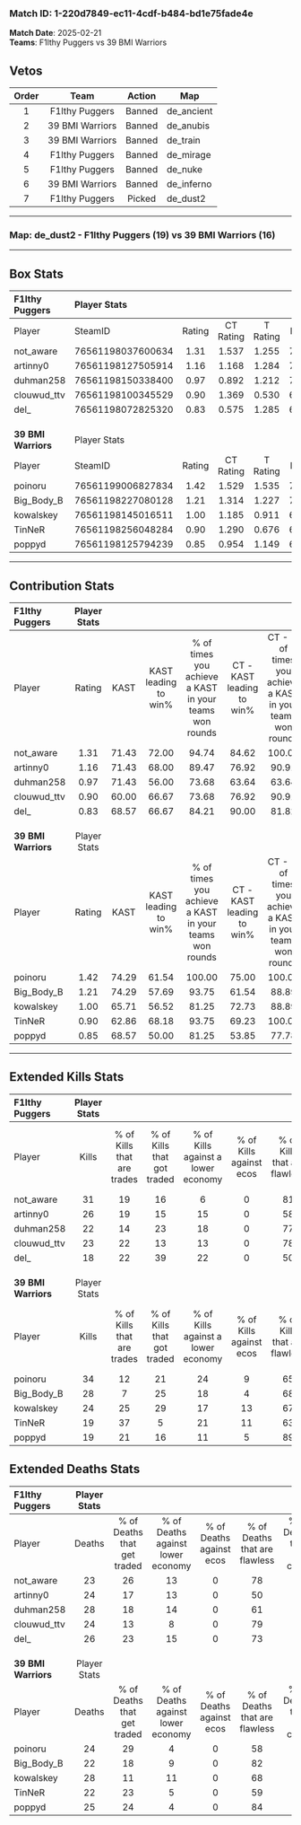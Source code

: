 ### Match ID: 1-220d7849-ec11-4cdf-b484-bd1e75fade4e  
**Match Date**: 2025-02-21  
**Teams**: F1lthy Puggers vs 39 BMI Warriors  

## Vetos  

| Order | Team | Action | Map |
| :---: | :--: | :----: | --- |
| 1 | F1lthy Puggers | Banned | de_ancient |
| 2 | 39 BMI Warriors | Banned | de_anubis |
| 3 | 39 BMI Warriors | Banned | de_train |
| 4 | F1lthy Puggers | Banned | de_mirage |
| 5 | F1lthy Puggers | Banned | de_nuke |
| 6 | 39 BMI Warriors | Banned | de_inferno |
| 7 | F1lthy Puggers | Picked | de_dust2 |

---  

### **Map**: de_dust2 - F1lthy Puggers (19) vs 39 BMI Warriors (16)  
---  

## Box Stats  

| **F1lthy Puggers**  | Player Stats      |        |           |          |       |      |       |         |        |      |     |
| :- | :- | :-: | :-: | :-: | :-: | :-: | :-: | :-: | :-: | :-: | :-: |
| Player              | SteamID           | Rating | CT Rating | T Rating | KAST  | ADR  | Kills | Assists | Deaths | K/D  | HS% |
| not_aware           | 76561198037600634 |  1.31  |   1.537   |  1.255   | 71.43 | 92.5 |  31   |    5    |   23   | 1.35 | 29  |
| artinny0            | 76561198127505914 |  1.16  |   1.168   |  1.284   | 71.43 | 87.2 |  26   |    8    |   24   | 1.08 | 50  |
| duhman258           | 76561198150338400 |  0.97  |   0.892   |  1.212   | 71.43 | 73.2 |  22   |   13    |   28   | 0.79 | 50  |
| clouwud_ttv         | 76561198100345529 |  0.90  |   1.369   |  0.530   | 60.00 | 60.3 |  23   |    3    |   24   | 0.96 | 34  |
| del_                | 76561198072825320 |  0.83  |   0.575   |  1.285   | 68.57 | 59.7 |  18   |    9    |   26   | 0.69 | 66  |
|                     |                   |        |           |          |       |      |       |         |        |      |     |
|                     |                   |        |           |          |       |      |       |         |        |      |     |
|                     |                   |        |           |          |       |      |       |         |        |      |     |
| **39 BMI Warriors** | Player Stats      |        |           |          |       |      |       |         |        |      |     |
| Player              | SteamID           | Rating | CT Rating | T Rating | KAST  | ADR  | Kills | Assists | Deaths | K/D  | HS% |
| poinoru             | 76561199006827834 |  1.42  |   1.529   |  1.535   | 74.29 | 99.7 |  34   |    8    |   24   | 1.42 | 47  |
| Big_Body_B          | 76561198227080128 |  1.21  |   1.314   |  1.227   | 74.29 | 74.0 |  28   |    4    |   22   | 1.27 | 50  |
| kowalskey           | 76561198145016511 |  1.00  |   1.185   |  0.911   | 65.71 | 85.4 |  24   |    6    |   28   | 0.86 | 41  |
| TinNeR              | 76561198256048284 |  0.90  |   1.290   |  0.676   | 62.86 | 67.8 |  19   |    9    |   22   | 0.86 | 63  |
| poppyd              | 76561198125794239 |  0.85  |   0.954   |  1.149   | 68.57 | 60.7 |  19   |    3    |   25   | 0.76 | 68  |
---  

## Contribution Stats  

| **F1lthy Puggers**  | Player Stats |       |                      |                                                        |                           |                                                             |                          |                                                            |
| :- | :-: | :-: | :-: | :-: | :-: | :-: | :-: | :-: |
| Player              |    Rating    | KAST  | KAST leading to win% | % of times you achieve a KAST in your teams won rounds | CT - KAST leading to win% | CT - % of times you achieve a KAST in your teams won rounds | T - KAST leading to win% | T - % of times you achieve a KAST in your teams won rounds |
| not_aware           |     1.31     | 71.43 |        72.00         |                         94.74                          |           84.62           |                           100.00                            |          58.33           |                           87.50                            |
| artinny0            |     1.16     | 71.43 |        68.00         |                         89.47                          |           76.92           |                            90.91                            |          58.33           |                           87.50                            |
| duhman258           |     0.97     | 71.43 |        56.00         |                         73.68                          |           63.64           |                            63.64                            |          50.00           |                           87.50                            |
| clouwud_ttv         |     0.90     | 60.00 |        66.67         |                         73.68                          |           76.92           |                            90.91                            |          50.00           |                           50.00                            |
| del_                |     0.83     | 68.57 |        66.67         |                         84.21                          |           90.00           |                            81.82                            |          50.00           |                           87.50                            |
|                     |              |       |                      |                                                        |                           |                                                             |                          |                                                            |
|                     |              |       |                      |                                                        |                           |                                                             |                          |                                                            |
|                     |              |       |                      |                                                        |                           |                                                             |                          |                                                            |
| **39 BMI Warriors** | Player Stats |       |                      |                                                        |                           |                                                             |                          |                                                            |
| Player              |    Rating    | KAST  | KAST leading to win% | % of times you achieve a KAST in your teams won rounds | CT - KAST leading to win% | CT - % of times you achieve a KAST in your teams won rounds | T - KAST leading to win% | T - % of times you achieve a KAST in your teams won rounds |
| poinoru             |     1.42     | 74.29 |        61.54         |                         100.00                         |           75.00           |                           100.00                            |          50.00           |                           100.00                           |
| Big_Body_B          |     1.21     | 74.29 |        57.69         |                         93.75                          |           61.54           |                            88.89                            |          53.85           |                           100.00                           |
| kowalskey           |     1.00     | 65.71 |        56.52         |                         81.25                          |           72.73           |                            88.89                            |          41.67           |                           71.43                            |
| TinNeR              |     0.90     | 62.86 |        68.18         |                         93.75                          |           69.23           |                           100.00                            |          66.67           |                           85.71                            |
| poppyd              |     0.85     | 68.57 |        50.00         |                         81.25                          |           53.85           |                            77.78                            |          46.15           |                           85.71                            |
---  

## Extended Kills Stats  

| **F1lthy Puggers**  | Player Stats |                            |                            |                                    |                         |                              |                                 |                                       |                    |           |
| :- | :-: | :-: | :-: | :-: | :-: | :-: | :-: | :-: | :-: | :-: |
| Player              |    Kills     | % of Kills that are trades | % of Kills that got traded | % of Kills against a lower economy | % of Kills against ecos | % of Kills that are flawless | % of Kills that are close duels | % of Kills that are assisted by flash | Pistol Round Kills | AWP Kills |
| not_aware           |      31      |             19             |             16             |                 6                  |            0            |              81              |                6                |                   0                   |         14         |     1     |
| artinny0            |      26      |             19             |             15             |                 15                 |            0            |              58              |                4                |                   8                   |         0          |     2     |
| duhman258           |      22      |             14             |             23             |                 18                 |            0            |              77              |                5                |                   0                   |         3          |     1     |
| clouwud_ttv         |      23      |             22             |             13             |                 13                 |            0            |              78              |                4                |                   0                   |         12         |     0     |
| del_                |      18      |             22             |             39             |                 22                 |            0            |              50              |               11                |                  22                   |         0          |     1     |
|                     |              |                            |                            |                                    |                         |                              |                                 |                                       |                    |           |
|                     |              |                            |                            |                                    |                         |                              |                                 |                                       |                    |           |
|                     |              |                            |                            |                                    |                         |                              |                                 |                                       |                    |           |
| **39 BMI Warriors** | Player Stats |                            |                            |                                    |                         |                              |                                 |                                       |                    |           |
| Player              |    Kills     | % of Kills that are trades | % of Kills that got traded | % of Kills against a lower economy | % of Kills against ecos | % of Kills that are flawless | % of Kills that are close duels | % of Kills that are assisted by flash | Pistol Round Kills | AWP Kills |
| poinoru             |      34      |             12             |             21             |                 24                 |            9            |              65              |                0                |                   0                   |         5          |     4     |
| Big_Body_B          |      28      |             7              |             25             |                 18                 |            4            |              68              |                7                |                   0                   |         1          |     3     |
| kowalskey           |      24      |             25             |             29             |                 17                 |           13            |              67              |                8                |                  13                   |         5          |     1     |
| TinNeR              |      19      |             37             |             5              |                 21                 |           11            |              63              |                0                |                   0                   |         0          |     2     |
| poppyd              |      19      |             21             |             16             |                 11                 |            5            |              89              |                5                |                   0                   |         4          |     0     |
## Extended Deaths Stats  

| **F1lthy Puggers**  | Player Stats |                             |                                   |                          |                               |                            |                           |               |
| :- | :-: | :-: | :-: | :-: | :-: | :-: | :-: | :-: |
| Player              |    Deaths    | % of Deaths that get traded | % of Deaths against lower economy | % of Deaths against ecos | % of Deaths that are flawless | % of Deaths that are close | % of Deaths while blinded | Deaths to AWP |
| not_aware           |      23      |             26              |                13                 |            0             |              78               |             4              |             4             |       3       |
| artinny0            |      24      |             17              |                13                 |            0             |              50               |             8              |             0             |       2       |
| duhman258           |      28      |             18              |                14                 |            0             |              61               |             0              |             4             |       3       |
| clouwud_ttv         |      24      |             13              |                 8                 |            0             |              79               |             0              |             0             |       5       |
| del_                |      26      |             23              |                15                 |            0             |              73               |             8              |             4             |       2       |
|                     |              |                             |                                   |                          |                               |                            |                           |               |
|                     |              |                             |                                   |                          |                               |                            |                           |               |
|                     |              |                             |                                   |                          |                               |                            |                           |               |
| **39 BMI Warriors** | Player Stats |                             |                                   |                          |                               |                            |                           |               |
| Player              |    Deaths    | % of Deaths that get traded | % of Deaths against lower economy | % of Deaths against ecos | % of Deaths that are flawless | % of Deaths that are close | % of Deaths while blinded | Deaths to AWP |
| poinoru             |      24      |             29              |                 4                 |            0             |              58               |             13             |             4             |       6       |
| Big_Body_B          |      22      |             18              |                 9                 |            0             |              82               |             5              |             5             |       6       |
| kowalskey           |      28      |             11              |                11                 |            0             |              68               |             11             |             7             |       8       |
| TinNeR              |      22      |             23              |                 5                 |            0             |              59               |             0              |             9             |       3       |
| poppyd              |      25      |             24              |                 4                 |            0             |              84               |             0              |             0             |       6       |
